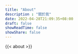 ```yaml
---
title: "About"
description : "關於我"
date: 2022-04-28T21:09:35+08:00
draft: false
showReadTime: false
showShare: false
---
```


{{< about >}}
